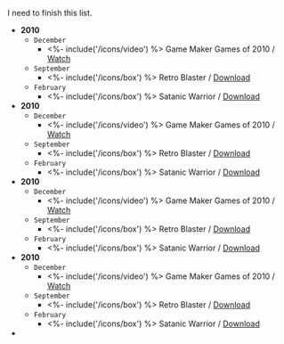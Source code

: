 I need to finish this list.

- **2010**
  - `December`
    - <%- include('/icons/video') %> Game Maker Games of 2010 / [Watch](https://www.youtube.com/watch?v=rg-vKcdWk_w)
  - `September`
    - <%- include('/icons/box') %> Retro Blaster / [Download](https://gamejolt.com/games/retro-blaster/3593)
  - `February`
    - <%- include('/icons/box') %> Satanic Warrior / [Download](https://gamejolt.com/games/satanic-warrior/3488)
- **2010**
  - `December`
    - <%- include('/icons/video') %> Game Maker Games of 2010 / [Watch](https://www.youtube.com/watch?v=rg-vKcdWk_w)
  - `September`
    - <%- include('/icons/box') %> Retro Blaster / [Download](https://gamejolt.com/games/retro-blaster/3593)
  - `February`
    - <%- include('/icons/box') %> Satanic Warrior / [Download](https://gamejolt.com/games/satanic-warrior/3488)
- **2010**
  - `December`
    - <%- include('/icons/video') %> Game Maker Games of 2010 / [Watch](https://www.youtube.com/watch?v=rg-vKcdWk_w)
  - `September`
    - <%- include('/icons/box') %> Retro Blaster / [Download](https://gamejolt.com/games/retro-blaster/3593)
  - `February`
    - <%- include('/icons/box') %> Satanic Warrior / [Download](https://gamejolt.com/games/satanic-warrior/3488)
- **2010**
  - `December`
    - <%- include('/icons/video') %> Game Maker Games of 2010 / [Watch](https://www.youtube.com/watch?v=rg-vKcdWk_w)
  - `September`
    - <%- include('/icons/box') %> Retro Blaster / [Download](https://gamejolt.com/games/retro-blaster/3593)
  - `February`
    - <%- include('/icons/box') %> Satanic Warrior / [Download](https://gamejolt.com/games/satanic-warrior/3488)
- **&nbsp;**